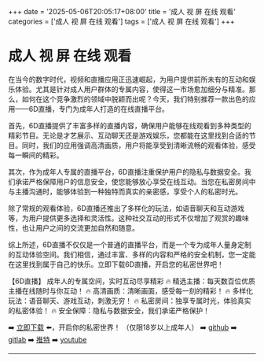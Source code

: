 +++
date = '2025-05-06T20:05:17+08:00'
title = '成人 视 屏 在线 观看'
categories = ['成人 视 屏 在线 观看']
tags = ['成人 视 屏 在线 观看']
+++

# 成人 视 屏 在线 观看

在当今的数字时代，视频和直播应用正迅速崛起，为用户提供前所未有的互动和娱乐体验。尤其是针对成人用户群体的专属内容，使得这一市场愈加细分与精准。那么，如何在这个竞争激烈的领域中脱颖而出呢？今天，我们特别推荐一款出色的应用——6D直播，专门为成年人打造的在线直播平台。

首先，6D直播提供了丰富多样的直播内容，确保用户能够在线观看到多种类型的精彩节目。无论是才艺展示、互动聊天还是游戏娱乐，您都能在这里找到合适的节目。同时，我们的应用强调高清画质，用户将能享受到清晰流畅的观看体验，感受每一瞬间的精彩。

其次，作为成年人专属的直播平台，6D直播注重保护用户的隐私与数据安全。我们承诺严格保障用户的信息安全，使您能够放心享受在线互动。当您在私密房间中与主播沟通时，能够体验到一种独特而真实的亲密感，享受个人的私密时光。

除了常规的观看体验，6D直播还推出了多样化的玩法，如语音聊天和互动游戏等，为用户提供更多选择和灵活性。这种社交互动的形式不仅增加了观赏的趣味性，也让用户之间的交流更加自然和随意。

综上所述，6D直播不仅仅是一个普通的直播平台，而是一个专为成年人量身定制的互动体验空间。我们相信，通过丰富、多样的内容和严格的安全机制，您一定能在这里找到属于自己的快乐。立即下载6D直播，开启您的私密世界吧！

【6D直播】
成年人的专属空间，实时互动尽享精彩
🔥 精选主播：每天数百位优质主播在线随时与你互动！
🔥 高清画质：清晰画面，感受每一刻的精彩！
🔥 多样化玩法：语音聊天、游戏互动，刺激无穷！
🔥 私密房间：独享专属时光，体验真实的私密体验！
🔥 安全保障：隐私与数据安全，我们承诺严格保护！

➡️ [立即下载](https://down123.s3.ap-east-1.amazonaws.com/down/down.html?channelCode=blog) ⬅️，开启你的私密世界！
（仅限18岁以上成年人）
➡️ [github](https://aldult-live.github.io/)
➡️ [gitlab](https://seo-09598d.gitlab.io/)
➡️ [推特](https://x.com/wegame33)
➡️ [youtube](https://www.youtube.com/@6Dlive)

---

